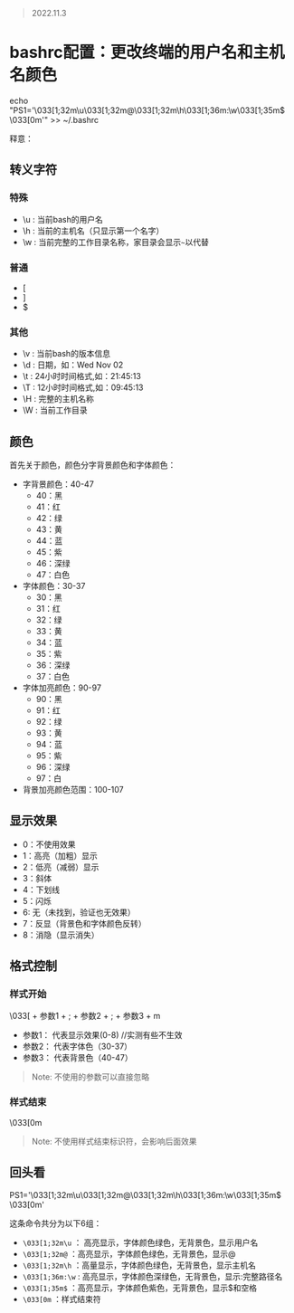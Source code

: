 > 2022.11.3

# bashrc配置：更改终端的用户名和主机名颜色

echo "PS1='\033[1;32m\u\033[1;32m@\033[1;32m\h\033[1;36m:\w\033[1;35m$ \033[0m'" >> ~/.bashrc

释意：

## 转义字符

### 特殊

-   \u : 当前bash的用户名
-   \h : 当前的主机名（只显示第一个名字）
-   \w : 当前完整的工作目录名称，家目录会显示`~`以代替

### 普通

-   [
-   ]
-   $

### 其他

-   \v : 当前bash的版本信息
-   \d : 日期，如：Wed Nov 02
-   \t : 24小时时间格式,如：21:45:13
-   \T : 12小时时间格式,如：09:45:13
-   \H : 完整的主机名称
-   \W : 当前工作目录

## 颜色

首先关于颜色，颜色分字背景颜色和字体颜色：

-   字背景颜色：40-47
    -   40：黑
    -   41：红
    -   42：绿
    -   43：黄
    -   44：蓝
    -   45：紫
    -   46：深绿
    -   47：白色
-   字体颜色：30-37
    -   30：黑
    -   31：红
    -   32：绿
    -   33：黄
    -   34：蓝
    -   35：紫
    -   36：深绿
    -   37：白色
-   字体加亮颜色：90-97
    -   90：黑
    -   91：红
    -   92：绿
    -   93：黄
    -   94：蓝
    -   95：紫
    -   96：深绿
    -   97：白
-   背景加亮颜色范围：100-107

## 显示效果

-   0：不使用效果
-   1：高亮（加粗）显示
-   2：低亮（减弱）显示
-   3：斜体
-   4：下划线
-   5：闪烁
-   6: 无（未找到，验证也无效果）
-   7：反显（背景色和字体颜色反转）
-   8：消隐（显示消失）

## 格式控制

### 样式开始

\033[ + 参数1 + ; + 参数2 + ; + 参数3 + m

-   参数1： 代表显示效果(0-8) //实测有些不生效
-   参数2： 代表字体色（30-37）
-   参数3： 代表背景色（40-47）

> Note: 不使用的参数可以直接忽略

### 样式结束

\033[0m

> Note: 不使用样式结束标识符，会影响后面效果

## 回头看

PS1='\033[1;32m\u\033[1;32m@\033[1;32m\h\033[1;36m:\w\033[1;35m$ \033[0m'

这条命令共分为以下6组：

-   `\033[1;32m\u` ： 高亮显示，字体颜色绿色，无背景色，显示用户名
-   `\033[1;32m@` ：高亮显示，字体颜色绿色，无背景色，显示@
-   `\033[1;32m\h` ：高量显示，字体颜色绿色，无背景色，显示主机名
-   `\033[1;36m:\w` : 高亮显示，字体颜色深绿色，无背景色，显示:完整路径名
-   `\033[1;35m$` ：高亮显示，字体颜色紫色，无背景色，显示$和空格
-   `\033[0m` ：样式结束符
<!--stackedit_data:
eyJoaXN0b3J5IjpbMTc5NzM4ODc4Nl19
-->